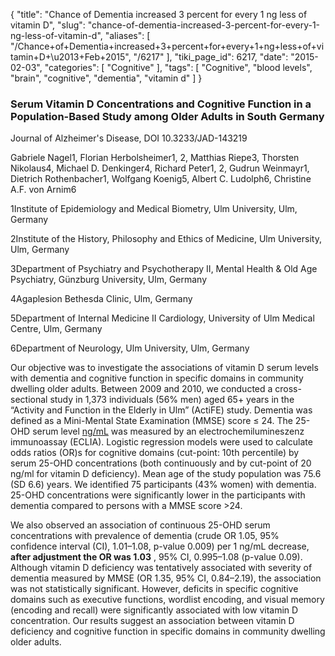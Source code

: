 {
    "title": "Chance of Dementia increased 3 percent for every 1 ng less of vitamin D",
    "slug": "chance-of-dementia-increased-3-percent-for-every-1-ng-less-of-vitamin-d",
    "aliases": [
        "/Chance+of+Dementia+increased+3+percent+for+every+1+ng+less+of+vitamin+D+\u2013+Feb+2015",
        "/6217"
    ],
    "tiki_page_id": 6217,
    "date": "2015-02-03",
    "categories": [
        "Cognitive"
    ],
    "tags": [
        "Cognitive",
        "blood levels",
        "brain",
        "cognitive",
        "dementia",
        "vitamin d"
    ]
}


### Serum Vitamin D Concentrations and Cognitive Function in a Population-Based Study among Older Adults in South Germany

Journal of Alzheimer's Disease, DOI	10.3233/JAD-143219

Gabriele Nagel1, Florian Herbolsheimer1, 2, Matthias Riepe3, Thorsten Nikolaus4, Michael D. Denkinger4, Richard Peter1, 2, Gudrun Weinmayr1, Dietrich Rothenbacher1, Wolfgang Koenig5, Albert C. Ludolph6, Christine A.F. von Arnim6

1Institute of Epidemiology and Medical Biometry, Ulm University, Ulm, Germany

2Institute of the History, Philosophy and Ethics of Medicine, Ulm University, Ulm, Germany

3Department of Psychiatry and Psychotherapy II, Mental Health & Old Age Psychiatry, Günzburg University, Ulm, Germany

4Agaplesion Bethesda Clinic, Ulm, Germany

5Department of Internal Medicine II Cardiology, University of Ulm Medical Centre, Ulm, Germany

6Department of Neurology, Ulm University, Ulm, Germany

Our objective was to investigate the associations of vitamin D serum levels with dementia and cognitive function in specific domains in community dwelling older adults. Between 2009 and 2010, we conducted a cross-sectional study in 1,373 individuals (56% men) aged 65+ years in the “Activity and Function in the Elderly in Ulm” (ActiFE) study. Dementia was defined as a Mini-Mental State Examination (MMSE) score ≤ 24. The 25-OHD serum level [ng/mL](ng/mL) was measured by an electrochemilumineszenz immunoassay (ECLIA). Logistic regression models were used to calculate odds ratios (OR)s for cognitive domains (cut-point: 10th percentile) by serum 25-OHD concentrations (both continuously and by cut-point of 20 ng/ml for vitamin D deficiency). Mean age of the study population was 75.6 (SD 6.6) years. We identified 75 participants (43% women) with dementia. 25-OHD concentrations were significantly lower in the participants with dementia compared to persons with a MMSE score >24. 

We also observed an association of continuous 25-OHD serum concentrations with prevalence of dementia (crude OR 1.05, 95% confidence interval (CI), 1.01–1.08, p-value 0.009) per 1 ng/mL decrease,  **after adjustment the OR was 1.03** , 95% CI, 0.995–1.08 (p-value 0.09). Although vitamin D deficiency was tentatively associated with severity of dementia measured by MMSE (OR 1.35, 95% CI, 0.84–2.19), the association was not statistically significant. However, deficits in specific cognitive domains such as executive functions, wordlist encoding, and visual memory (encoding and recall) were significantly associated with low vitamin D concentration. Our results suggest an association between vitamin D deficiency and cognitive function in specific domains in community dwelling older adults.